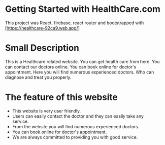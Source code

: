 # Getting Started with HealthCare.com

This project was React, firebase, react router and bootstrapped with 
[https://healthcare-92ca9.web.app/]

# Small Description

<p>
This is a Healthcare related website. You can get health care from here. You can contact our doctors online. You can book online for doctor's appointment. Here you will find numerous experienced doctors. Who can diagnose and treat you properly.
</p>

# The feature of this website

<ul>
<li>This website is very user friendly.</li>
<li>Users can easily contact the doctor and they can easily take any service.</li>
<li>From the website you will find numerous experienced doctors.</li>
<li>You can book online for doctor's appointment.</li>
<li>We are always committed to providing you with good service.</li>
</ul>